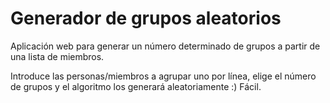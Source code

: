 # Generador de grupos aleatorios
Aplicación web para generar un número determinado de grupos a partir de una lista de miembros.

Introduce las personas/miembros a agrupar uno por línea, elige el número de grupos y el algoritmo los generará aleatoriamente :) Fácil.
